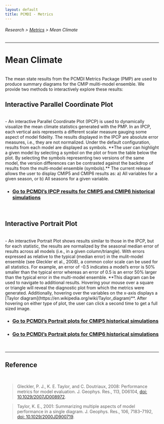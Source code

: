 ```yaml
---
layout: default
title: PCMDI - Metrics
---
```

###### Research > [Metrics][Metrics] > Mean Climate
---

# Mean Climate
<br/>
The mean state results from the PCMDI Metrics Package (PMP) are used to produce summary diagrams for the CMIP muliti-model ensemble.   We provide two methods to interactively explore these results:

<br/>

## Interactive Parallel Coordinate Plot
<br/>
- An interactive Parallel Coordinate Plot (IPCP) is used to dynamically visualize the mean climate statistics generated with the PMP. In an IPCP, each vertical axis represents a different scalar measure gauging some aspect of model fidelity. The results displayed in the IPCP are absolute error measures, i.e., they are not normalized.  Under the default configuration, results from each model are displayed as symbols. **The user can highlight a given model by selecting a symbol on the plot or from the table below the plot. By selecting the symbols representing two versions of the same model, the version differences can be contrasted against the backdrop of results from the multi-model ensemble (symbols).**  The current release allows the user to display CMIP5 and CMIP6 results as: a) All variables for a given season, or b) All seasons for a given variable.

- ### [**Go to PCMDI’s IPCP results for CMIP5 and CMIP6 historical simulations**][parallel_cmip5_6]

<br/>

## Interactive Portrait Plot
<br/>
- An interactive Portrait Plot shows results similar to those in the IPCP, but for each statistic, the results are normalized by the seasonal median error of results across all models (i.e., in a given column/triangle).  With errors expressed as relative to the typical (median error) in the mulit-model ensemble (see Gleckler et al., 2008), a common color scale can be used for all statistics.  For example, an error of -0.5 indicates a model’s error is 50% smaller than the typical error whereas an error of 0.5 is an error 50% larger than the typical error in the multi-model ensemble.   **This diagram can be used to navigate to additional results.  Hovering your mouse over a square or triangle will reveal the diagnostic plot from which the metrics were generated.  Additionally, hovering over the variables on the x-axis displays a [Taylor diagram](https://en.wikipedia.org/wiki/Taylor_diagram)**.   After hovering on either type of plot, the user can click a second time to get a full sized image.   

- ### [**Go to PCMDI’s Portrait plots for CMIP5 historical simulations**][portrait_cmip5]
- ### [**Go to PCMDI’s Portrait plots for CMIP6 historical simulations**][portrait_cmip6]

<br/>

---

## Reference
<br/>

  > Gleckler, P. J., K. E. Taylor, and C. Doutriaux, 2008: Performance metrics for model evaluation. J. Geophys. Res., 113, D06104, [doi: 10.1029/2007JD008972][gleckler2008].
  
  > Taylor, K. E., 2001: Summarizing multiple aspects of model performance in a single diagram. J. Geophys. Res., 106, 7183–7192, [doi: 10.1029/2000JD900719][taylor2001].


[parallel_cmip5_6]: https://pcmdi-parallel-coordinates.herokuapp.com/
[portrait_cmip5]: https://pcmdi.llnl.gov/pmp-preliminary-results/interactive_plot/portrait_plot/mean_clim/cmip5/historical/v20191003/clickable_portrait.html
[portrait_cmip6]: https://pcmdi.llnl.gov/pmp-preliminary-results/interactive_plot/portrait_plot/mean_clim/cmip6/historical/v20191003/clickable_portrait.html

[gleckler2008]: https://agupubs.onlinelibrary.wiley.com/doi/full/10.1029/2007JD008972
[taylor2001]: https://agupubs.onlinelibrary.wiley.com/doi/abs/10.1029/2000JD900719

[Metrics]:{{site.baseurl}}/research/metrics/index.html

